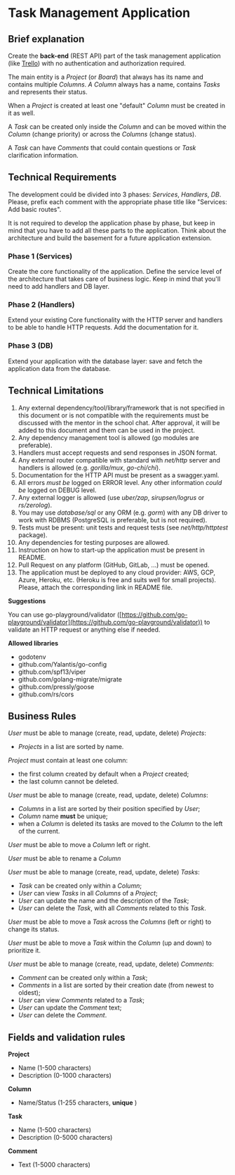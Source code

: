 # Task Management Application

## Brief explanation

Create the **back-end** (REST API) part of the task management application (like [Trello](https://www.youtube.com/watch?v=noguPYxyv6g)) with no authentication and authorization required.

The main entity is a _Project_ (or _Board_) that always has its name and contains multiple _Columns_. _A Column_ always has a name, contains _Tasks_ and represents their status.

When a _Project_ is created at least one "default" _Column_ must be created in it as well.

A _Task_ can be created only inside the _Column_ and can be moved within the _Column_ (change priority) or across the _Columns_ (change status).

A _Task_ can have _Comments_ that could contain questions or _Task_ clarification information.

## Technical Requirements

The development could be divided into 3 phases: *Services*, *Handlers*, *DB*. Please, prefix each comment with the appropriate phase title like "Services: Add basic routes".

It is not required to develop the application phase by phase, but keep in mind that you have to add all these parts to the application.
Think about the architecture and build the basement for a future application extension.

### Phase 1 (Services)

Create the core functionality of the application. Define the service level of the architecture that takes care of business logic. Keep in mind that you&#39;ll need to add handlers and DB layer.

### Phase 2 (Handlers)

Extend your existing Core functionality with the HTTP server and handlers to be able to handle HTTP requests. Add the documentation for it.

### Phase 3 (DB)

Extend your application with the database layer: save and fetch the application data from the database.

## Technical Limitations

1. Any external dependency/tool/library/framework that is not specified in this document or is not compatible with the requirements must be discussed with the mentor in the school chat. After approval, it will be added to this document and them can be used in the project.
2. Any dependency management tool is allowed (go modules are preferable).
3. Handlers must accept requests and send responses in JSON format.
4. Any external router compatible with standard with _net/http_ server and handlers is allowed (e.g. _gorilla/mux_, _go-chi/chi_).
5. Documentation for the HTTP API must be present as a swagger.yaml.
6. All errors *must be* logged on ERROR level. Any other information *could be* logged on DEBUG level.
7. Any external logger is allowed (use _uber/zap_, _sirupsen/logrus_ or _rs/zerolog_).
8. You may use _database/sql_ or any ORM (e.g. _gorm_) with any DB driver to work with RDBMS (PostgreSQL is preferable, but is not required).
9. Tests must be present: unit tests and request tests (see _net/http/httptest_ package).
10. Any dependencies for testing purposes are allowed.
11. Instruction on how to start-up the application must be present in README.
12. Pull Request on any platform (GitHub, GitLab, ...) must be opened.
13. The application must be deployed to any cloud provider: AWS, GCP, Azure, Heroku, etc. (Heroku is free and suits well for small projects). Please, attach the corresponding link in README file.

**Suggestions**

You can use go-playground/validator ([https://github.com/go-playground/validator](https://github.com/go-playground/validator)) to validate an HTTP request or anything else if needed.

**Allowed libraries**

- godotenv
- github.com/Yalantis/go-config
- github.com/spf13/viper
- github.com/golang-migrate/migrate
- github.com/pressly/goose
- github.com/rs/cors

## Business Rules

_User_ must be able to manage (create, read, update, delete) _Projects_:

- _Projects_ in a list are sorted by name.

_Project_ must contain at least one column:

- the first column created by default when a _Project_ created;
- the last column cannot be deleted.

_User_ must be able to manage (create, read, update, delete) _Columns_:

- _Columns_ in a list are sorted by their position specified by _User_;
- _Column_ name **must** be unique;
- when a _Column_ is deleted its tasks are moved to the _Column_ to the left of the current.

_User_ must be able to move a _Column_ left or right.

_User_ must be able to rename a _Column_

_User_ must be able to manage (create, read, update, delete) _Tasks_:

- _Task_ can be created only within a _Column_;
- _User_ can view _Tasks_ in all _Columns_ of a _Project_;
- _User_ can update the name and the description of the _Task_;
- _User_ can delete the _Task_, with all _Comments_ related to this _Task_.

_User_ must be able to move a _Task_ across the _Columns_ (left or right) to change its status.

_User_ must be able to move a _Task_ within the _Column_ (up and down) to prioritize it.

_User_ must be able to manage (create, read, update, delete) _Comments_:

- _Comment_ can be created only within a _Task_;
- _Comments_ in a list are sorted by their creation date (from newest to oldest);
- _User_ can view _Comments_ related to a _Task_;
- _User_ can update the _Comment_ text;
- _User_ can delete the _Comment_.

## Fields and validation rules

**Project**

- Name (1-500 characters)
- Description (0-1000 characters)

**Column**

- Name/Status (1-255 characters, **unique** )

**Task**

- Name (1-500 characters)
- Description (0-5000 characters)

**Comment**

- Text (1-5000 characters)
